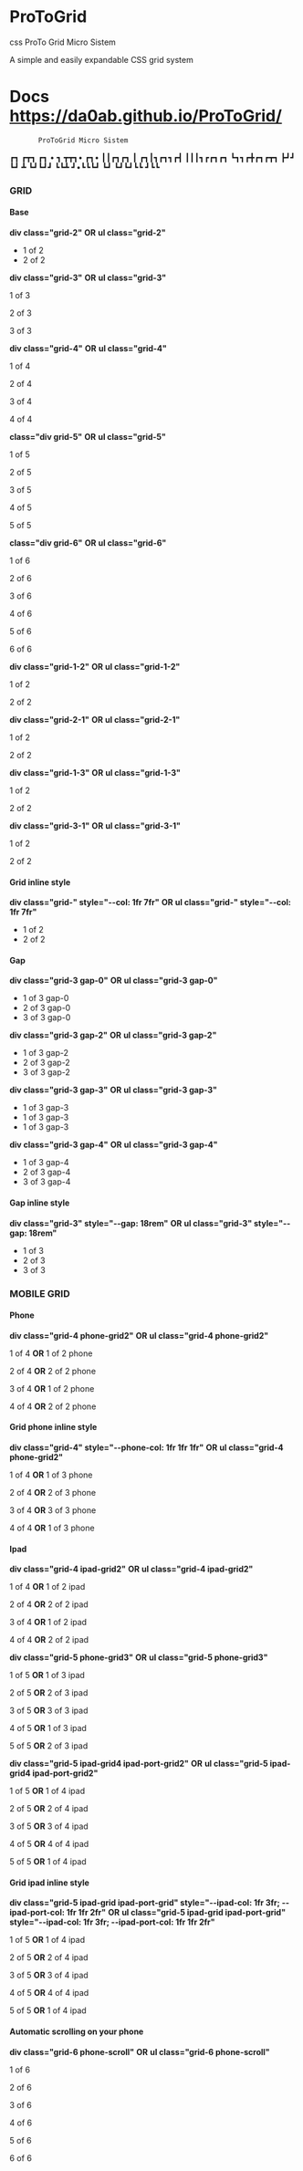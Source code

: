 # ProToGrid
css ProTo Grid Micro Sistem

A simple and easily expandable CSS grid system
# Docs https://da0ab.github.io/ProToGrid/


           ProToGrid Micro Sistem

 ┏┓    ┏┳┓  ┏┓  • ┓  ┳┳┓•       ┏┓•
 ┃┃┏┓┏┓ ┃ ┏┓┃┓┏┓┓┏┫  ┃┃┃┓┏┏┓┏┓  ┗┓┓┏╋┏┓┏┳┓
 ┣┛┛ ┗┛ ┻ ┗┛┗┛┛ ┗┗┻  ┛•┗┗┗┛ ┗┛  ┗┛┗┛┗┗ ┛┗┗
            

### GRID

#### Base

**div class="grid-2"** **OR** **ul class="grid-2"**

*   1 of 2
*   2 of 2

**div class="grid-3"** **OR** **ul class="grid-3"**

1 of 3

2 of 3

3 of 3

**div class="grid-4"** **OR** **ul class="grid-4"**

1 of 4

2 of 4

3 of 4

4 of 4

**class="div grid-5"** **OR** **ul class="grid-5"**

1 of 5

2 of 5

3 of 5

4 of 5

5 of 5

**class="div grid-6"** **OR** **ul class="grid-6"**

1 of 6

2 of 6

3 of 6

4 of 6

5 of 6

6 of 6

**div class="grid-1-2"** **OR** **ul class="grid-1-2"**

1 of 2

2 of 2

**div class="grid-2-1"** **OR** **ul class="grid-2-1"**

1 of 2

2 of 2

**div class="grid-1-3"** **OR** **ul class="grid-1-3"**

1 of 2

2 of 2

**div class="grid-3-1"** **OR** **ul class="grid-3-1"**

1 of 2

2 of 2

#### Grid inline style

**div class="grid-" style="--col: 1fr 7fr"** **OR** **ul class="grid-" style="--col: 1fr 7fr"**

*   1 of 2
*   2 of 2

#### Gap

**div class="grid-3 gap-0"** **OR** **ul class="grid-3 gap-0"**

*   1 of 3 gap-0
*   2 of 3 gap-0
*   3 of 3 gap-0

**div class="grid-3 gap-2"** **OR** **ul class="grid-3 gap-2"**

*   1 of 3 gap-2
*   2 of 3 gap-2
*   3 of 3 gap-2

**div class="grid-3 gap-3"** **OR** **ul class="grid-3 gap-3"**

*   1 of 3 gap-3
*   1 of 3 gap-3
*   1 of 3 gap-3

**div class="grid-3 gap-4"** **OR** **ul class="grid-3 gap-4"**

*   1 of 3 gap-4
*   2 of 3 gap-4
*   3 of 3 gap-4

#### Gap inline style

**div class="grid-3" style="--gap: 18rem"** **OR** **ul class="grid-3" style="--gap: 18rem"**

*   1 of 3
*   2 of 3
*   3 of 3

### MOBILE GRID

#### Phone

**div class="grid-4 phone-grid2"** **OR** **ul class="grid-4 phone-grid2"**

1 of 4 **OR** 1 of 2 phone

2 of 4 **OR** 2 of 2 phone

3 of 4 **OR** 1 of 2 phone

4 of 4 **OR** 2 of 2 phone

#### Grid phone inline style

**div class="grid-4" style="--phone-col: 1fr 1fr 1fr"** **OR** **ul class="grid-4 phone-grid2"**

1 of 4 **OR** 1 of 3 phone

2 of 4 **OR** 2 of 3 phone

3 of 4 **OR** 3 of 3 phone

4 of 4 **OR** 1 of 3 phone

#### Ipad

**div class="grid-4 ipad-grid2"** **OR** **ul class="grid-4 ipad-grid2"**

1 of 4 **OR** 1 of 2 ipad

2 of 4 **OR** 2 of 2 ipad

3 of 4 **OR** 1 of 2 ipad

4 of 4 **OR** 2 of 2 ipad

**div class="grid-5 phone-grid3"** **OR** **ul class="grid-5 phone-grid3"**

1 of 5 **OR** 1 of 3 ipad

2 of 5 **OR** 2 of 3 ipad

3 of 5 **OR** 3 of 3 ipad

4 of 5 **OR** 1 of 3 ipad

5 of 5 **OR** 2 of 3 ipad

**div class="grid-5 ipad-grid4 ipad-port-grid2"** **OR** **ul class="grid-5 ipad-grid4 ipad-port-grid2"**

1 of 5 **OR** 1 of 4 ipad

2 of 5 **OR** 2 of 4 ipad

3 of 5 **OR** 3 of 4 ipad

4 of 5 **OR** 4 of 4 ipad

5 of 5 **OR** 1 of 4 ipad

#### Grid ipad inline style

**div class="grid-5 ipad-grid ipad-port-grid" style="--ipad-col: 1fr 3fr; --ipad-port-col: 1fr 1fr 2fr"** **OR** **ul class="grid-5 ipad-grid ipad-port-grid" style="--ipad-col: 1fr 3fr; --ipad-port-col: 1fr 1fr 2fr"**

1 of 5 **OR** 1 of 4 ipad

2 of 5 **OR** 2 of 4 ipad

3 of 5 **OR** 3 of 4 ipad

4 of 5 **OR** 4 of 4 ipad

5 of 5 **OR** 1 of 4 ipad

#### Automatic scrolling on your phone

**div class="grid-6 phone-scroll"** **OR** **ul class="grid-6 phone-scroll"**

1 of 6

2 of 6

3 of 6

4 of 6

5 of 6

6 of 6
